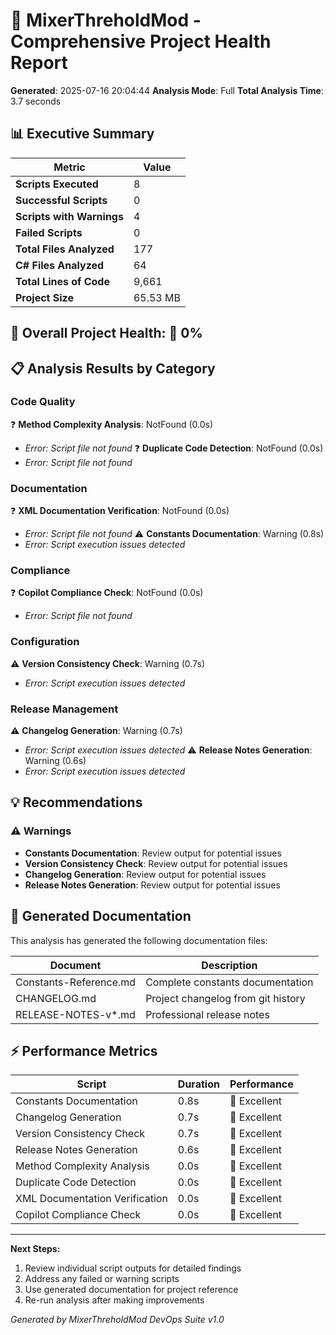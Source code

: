 ﻿# 🚀 MixerThreholdMod - Comprehensive Project Health Report

**Generated**: 2025-07-16 20:04:44
**Analysis Mode**: Full
**Total Analysis Time**: 3.7 seconds

## 📊 Executive Summary

| Metric | Value |
|--------|-------|
| **Scripts Executed** | 8 |
| **Successful Scripts** | 0 |
| **Scripts with Warnings** | 4 |
| **Failed Scripts** | 0 |
| **Total Files Analyzed** | 177 |
| **C# Files Analyzed** | 64 |
| **Total Lines of Code** | 9,661 |
| **Project Size** | 65.53 MB |

## 🎯 Overall Project Health: 🔴 0%

## 📋 Analysis Results by Category

### Code Quality

❓ **Method Complexity Analysis**: NotFound (0.0s)
  - *Error: Script file not found*
❓ **Duplicate Code Detection**: NotFound (0.0s)
  - *Error: Script file not found*

### Documentation

❓ **XML Documentation Verification**: NotFound (0.0s)
  - *Error: Script file not found*
⚠️ **Constants Documentation**: Warning (0.8s)
  - *Error: Script execution issues detected*

### Compliance

❓ **Copilot Compliance Check**: NotFound (0.0s)
  - *Error: Script file not found*

### Configuration

⚠️ **Version Consistency Check**: Warning (0.7s)
  - *Error: Script execution issues detected*

### Release Management

⚠️ **Changelog Generation**: Warning (0.7s)
  - *Error: Script execution issues detected*
⚠️ **Release Notes Generation**: Warning (0.6s)
  - *Error: Script execution issues detected*

## 💡 Recommendations

### ⚠️ Warnings
- **Constants Documentation**: Review output for potential issues
- **Version Consistency Check**: Review output for potential issues
- **Changelog Generation**: Review output for potential issues
- **Release Notes Generation**: Review output for potential issues

## 📄 Generated Documentation

This analysis has generated the following documentation files:

| Document | Description |
|----------|-------------|
| Constants-Reference.md | Complete constants documentation |
| CHANGELOG.md | Project changelog from git history |
| RELEASE-NOTES-v*.md | Professional release notes |

## ⚡ Performance Metrics

| Script | Duration | Performance |
|--------|----------|-------------|
| Constants Documentation | 0.8s | 🚀 Excellent |
| Changelog Generation | 0.7s | 🚀 Excellent |
| Version Consistency Check | 0.7s | 🚀 Excellent |
| Release Notes Generation | 0.6s | 🚀 Excellent |
| Method Complexity Analysis | 0.0s | 🚀 Excellent |
| Duplicate Code Detection | 0.0s | 🚀 Excellent |
| XML Documentation Verification | 0.0s | 🚀 Excellent |
| Copilot Compliance Check | 0.0s | 🚀 Excellent |

---

**Next Steps:**
1. Review individual script outputs for detailed findings
2. Address any failed or warning scripts
3. Use generated documentation for project reference
4. Re-run analysis after making improvements

*Generated by MixerThreholdMod DevOps Suite v1.0*

